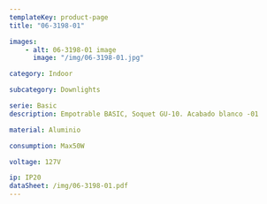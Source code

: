 ```yaml
---
templateKey: product-page
title: "06-3198-01"

images:
    - alt: 06-3198-01 image
      image: "/img/06-3198-01.jpg"

category: Indoor

subcategory: Downlights

serie: Basic
description: Empotrable BASIC, Soquet GU-10. Acabado blanco -01

material: Aluminio

consumption: Max50W

voltage: 127V

ip: IP20
dataSheet: /img/06-3198-01.pdf
---
```






